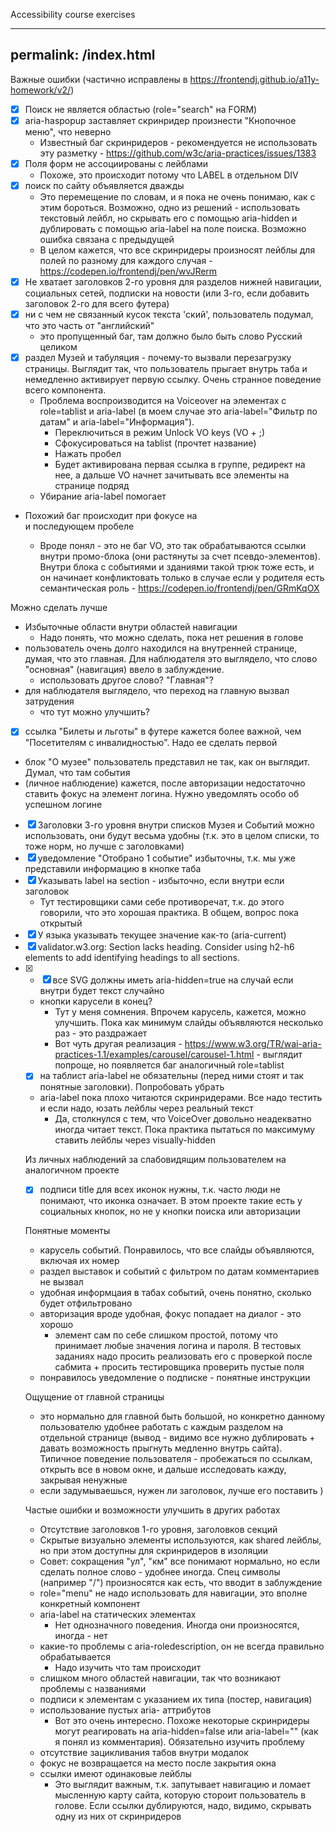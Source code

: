 Accessibility course exercises

---
permalink: /index.html
---

Важные ошибки (частично исправлены в https://frontendj.github.io/a11y-homework/v2/)

* [x] Поиск не является областью (role="search" на FORM)
* [x] aria-haspopup заставляет скринридер произнести "Кнопочное меню", что неверно
  * Известный баг скринридеров - рекомендуется не использовать эту разметку - https://github.com/w3c/aria-practices/issues/1383
* [x] Поля форм не ассоциированы с лейблами
  * Похоже, это происходит потому что LABEL в отдельном DIV 
* [x] поиск по сайту объявляется дважды 
  * Это перемещение по словам, и я пока не очень понимаю, как с этим бороться. Возможно, одно из решений - использовать текстовый лейбл, но скрывать его с помощью aria-hidden и дублировать с помощью aria-label на поле поиска. Возможно ошибка связана с предыдущей
  * В целом кажется, что все скринридеры произносят лейблы для полей по разному для каждого случая - https://codepen.io/frontendj/pen/wvJRerm
* [x] Не хватает заголовков 2-го уровня для разделов нижней навигации, социальных сетей, подписки на новости (или 3-го, если добавить заголовок 2-го для всего футера)
* [x] ни с чем не связанный кусок текста 'ский', пользователь подумал, что это часть от "английский" 
  * это пропущенный баг, там должно было быть слово Русский целиком
* [x] раздел Музей и табуляция - почему-то вызвали перезагрузку страницы. Выглядит так, что пользователь прыгает внутрь таба и немедленно активирует первую ссылку. Очень странное поведение всего компонента.
  * Проблема воспроизводится на Voiceover на элементах с role=tablist и aria-label (в моем случае это aria-label="Фильтр по датам" и aria-label="Информация"). 
    * Переключиться в режим Unlock VO keys (VO + ;)
    * Сфокусироваться на tablist (прочтет название) 
    * Нажать пробел
    * Будет активирована первая ссылка в группе, редирект на нее, а дальше VO начнет зачитывать все элементы на странице подряд
  * Убирание aria-label помогает  
* Похожий баг происходит при фокусе на <main> и последующем пробеле
  * Вроде понял - это не баг VO, это так обрабатываются ссылки внутри промо-блока (они растянуты за счет псевдо-элементов). Внутри блока с событиями и зданиями такой трюк тоже есть, и он начинает конфликтовать только в случае если у родителя есть семантическая роль - https://codepen.io/frontendj/pen/GRmKqOX

Можно сделать лучше

* Избыточные области внутри областей навигации
  * Надо понять, что можно сделать, пока нет решения в голове
* пользователь очень долго находился на внутренней странице, думая, что это главная. Для наблюдателя это выглядело, что слово "основная" (навигация) ввело в заблуждение.
  * использовать другое слово? "Главная"?
* для наблюдателя выглядело, что переход на главную вызвал затрудения
  * что тут можно улучшить?
* [x] ссылка "Билеты и льготы" в футере кажется более важной, чем "Посетителям с инвалидностью". Надо ее сделать первой
* блок "О музее" пользователь представил не так, как он выглядит. Думал, что там события
* (личное наблюдение) кажется, после авторизации недостаточно ставить фокус на элемент логина. Нужно уведомлять особо об успешном логине
* [x] Заголовки 3-го уровня внутри списков Музея и Событий можно использовать, они будут весьма удобны (т.к. это в целом списки, то тоже норм, но лучше с заголовками)
* [x] уведомление "Отобрано 1 событие" избыточны, т.к. мы уже представили информацию в кнопке таба
* [x] Указывать label на section - избыточно, если внутри если заголовок
  * Тут тестировщики сами себе противоречат, т.к. до этого говорили, что это хорошая практика. В общем, вопрос пока открытый
* [x] У языка указывать текущее значение как-то (aria-current)
* [x] validator.w3.org: Section lacks heading. Consider using h2-h6 elements to add identifying headings to all sections.  
* [x] <ul class="promo__list" role="presentation" - можно просто юзать DIV
* [x] все SVG должны иметь aria-hidden=true на случай если внутри будет текст случайно
* кнопки карусели в конец?
  * Тут у меня сомнения. Впрочем карусель, кажется, можно улучшить. Пока как минимум слайды объявляются несколько раз - это раздражает
  * Вот чуть другая реализация - https://www.w3.org/TR/wai-aria-practices-1.1/examples/carousel/carousel-1.html - выглядит попроще, но появляется баг аналогичный role=tablist
* [x] на таблист aria-label не обязательны (перед ними стоят и так понятные заголовки). Попробовать убрать
* aria-label пока плохо читаются скринридерами. Все надо тестить и если надо, юзать лейблы через реальный текст
  * Да, столкнулся с тем, что VoiceOver довольно неадекватно иногда читает текст. Пока практика пытаться по максимуму ставить лейблы через visually-hidden

Из личных наблюдений за слабовидящим пользователем на аналогичном проекте
* [x] подписи title для всех иконок нужны, т.к. часто люди не понимают, что иконка означает. В этом проекте такие есть у социальных кнопок, но не у кнопки поиска или авторизации

Понятные моменты

* карусель событий. Понравилось, что все слайды объявляются, включая их номер
* раздел выставок и событий с фильтром по датам комментариев не вызвал
* удобная информцаия в табах событий, очень понятно, сколько будет отфильтровано
* авторизация вроде удобная, фокус попадает на диалог - это хорошо
  * элемент сам по себе слишком простой, потому что принимает любые значения логина и пароля. В тестовых заданиях надо просить реализовать его с проверкой после сабмита + просить тестировщика проверить пустые поля
* понравилось уведомление о подписке - понятные инструкции

Ощущение от главной страницы 

* это нормально для главной быть большой, но конкретно данному пользователю удобнее работать с каждым разделом на отдельной странице (вывод - видимо все нужно дублировать + давать возможность прыгнуть медленно внутрь сайта). Типичное поведение пользователя - пробежаться по ссылкам, открыть все в новом окне, и дальше исследовать кажду, закрывая ненужные
* если задумываешься, нужен ли заголовок, лучше его поставить )

Частые ошибки и возможности улучшить в других работах

* Отсутствие заголовков 1-го уровня, заголовков секций
* Скрытые визуально элементы используются, как shared лейблы, но при этом доступны для скринридеров в изоляции
* Совет: сокращения "ул", "км" все понимают нормально, но если сделать полное слово - удобнее иногда. Спец символы (например "/") произносятся как есть, что вводит в заблуждение
* role="menu" не надо использовать для навигации, это вполне конкретный компонент
* aria-label на статических элементах
  * Нет однозначного поведения. Иногда они произносятся, иногда - нет
* какие-то проблемы с aria-roledescription, он не всегда правильно обрабатывается
  * Надо изучить что там происходит
* слишком много областей навигации, так что возникают проблемы с названиями
* подписи к элементам с указанием их типа (постер, навигация)
* использование пустых aria- аттрибутов
  * Вот это очень интересно. Похоже некоторые скринридеры могут реагировать на aria-hidden=false или aria-label="" (как я понял из комментария). Обязательно изучить проблему
* отсутствие зацикливания табов внутри модалок
* фокус не возвращается на место после закрытия окна
* ссылки имеют одинаковые лейблы
  * Это выглядит важным, т.к. запутывает навигацию и ломает мысленную карту сайта, которую стороит пользователь в голове. Если ссылки дублируются, надо, видимо, скрывать одну из них от скринридеров
